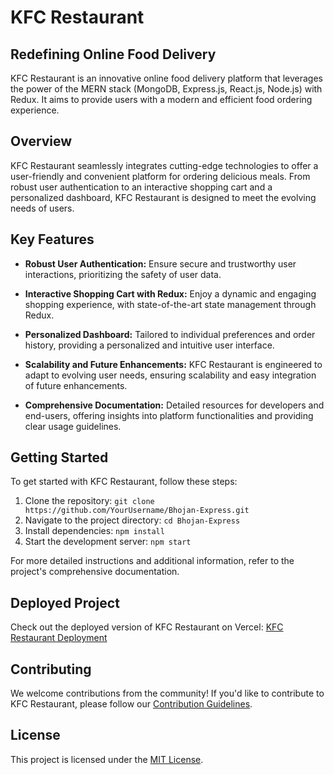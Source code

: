 # KFC Restaurant

## Redefining Online Food Delivery

KFC Restaurant is an innovative online food delivery platform that leverages the power of the MERN stack (MongoDB, Express.js, React.js, Node.js) with Redux. It aims to provide users with a modern and efficient food ordering experience.

## Overview

KFC Restaurant seamlessly integrates cutting-edge technologies to offer a user-friendly and convenient platform for ordering delicious meals. From robust user authentication to an interactive shopping cart and a personalized dashboard, KFC Restaurant is designed to meet the evolving needs of users.

## Key Features

- **Robust User Authentication:**
  Ensure secure and trustworthy user interactions, prioritizing the safety of user data.

- **Interactive Shopping Cart with Redux:**
  Enjoy a dynamic and engaging shopping experience, with state-of-the-art state management through Redux.

- **Personalized Dashboard:**
  Tailored to individual preferences and order history, providing a personalized and intuitive user interface.

- **Scalability and Future Enhancements:**
  KFC Restaurant is engineered to adapt to evolving user needs, ensuring scalability and easy integration of future enhancements.

- **Comprehensive Documentation:**
  Detailed resources for developers and end-users, offering insights into platform functionalities and providing clear usage guidelines.

## Getting Started

To get started with KFC Restaurant, follow these steps:

1. Clone the repository: `git clone https://github.com/YourUsername/Bhojan-Express.git`
2. Navigate to the project directory: `cd Bhojan-Express`
3. Install dependencies: `npm install`
4. Start the development server: `npm start`

For more detailed instructions and additional information, refer to the project's comprehensive documentation.

## Deployed Project
Check out the deployed version of KFC Restaurant on Vercel: [KFC Restaurant Deployment](https://bhojan-express.vercel.app/)

## Contributing

We welcome contributions from the community! If you'd like to contribute to KFC Restaurant, please follow our [Contribution Guidelines](CONTRIBUTING.md).

## License

This project is licensed under the [MIT License](LICENSE).
